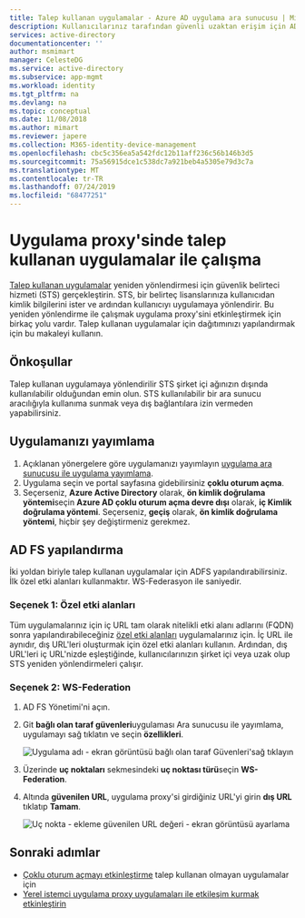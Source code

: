```yaml
---
title: Talep kullanan uygulamalar - Azure AD uygulama ara sunucusu | Microsoft Docs
description: Kullanıcılarınız tarafından güvenli uzaktan erişim için ADFS talep kabul şirket içi ASP.NET uygulamaları yayımlamak nasıl.
services: active-directory
documentationcenter: ''
author: msmimart
manager: CelesteDG
ms.service: active-directory
ms.subservice: app-mgmt
ms.workload: identity
ms.tgt_pltfrm: na
ms.devlang: na
ms.topic: conceptual
ms.date: 11/08/2018
ms.author: mimart
ms.reviewer: japere
ms.collection: M365-identity-device-management
ms.openlocfilehash: cbc5c356ea5a542fdc12b11aff236c56b146b3d5
ms.sourcegitcommit: 75a56915dce1c538dc7a921beb4a5305e79d3c7a
ms.translationtype: MT
ms.contentlocale: tr-TR
ms.lasthandoff: 07/24/2019
ms.locfileid: "68477251"
---
```

# <a name="working-with-claims-aware-apps-in-application-proxy"></a>Uygulama proxy'sinde talep kullanan uygulamalar ile çalışma
[Talep kullanan uygulamalar](https://msdn.microsoft.com/library/windows/desktop/bb736227.aspx) yeniden yönlendirmesi için güvenlik belirteci hizmeti (STS) gerçekleştirin. STS, bir belirteç lisanslarınıza kullanıcıdan kimlik bilgilerini ister ve ardından kullanıcıyı uygulamaya yönlendirir. Bu yeniden yönlendirme ile çalışmak uygulama proxy'sini etkinleştirmek için birkaç yolu vardır. Talep kullanan uygulamalar için dağıtımınızı yapılandırmak için bu makaleyi kullanın. 

## <a name="prerequisites"></a>Önkoşullar
Talep kullanan uygulamaya yönlendirilir STS şirket içi ağınızın dışında kullanılabilir olduğundan emin olun. STS kullanılabilir bir ara sunucu aracılığıyla kullanıma sunmak veya dış bağlantılara izin vermeden yapabilirsiniz. 

## <a name="publish-your-application"></a>Uygulamanızı yayımlama

1. Açıklanan yönergelere göre uygulamanızı yayımlayın [uygulama ara sunucusu ile uygulama yayımlama](application-proxy-add-on-premises-application.md).
2. Uygulama seçin ve portal sayfasına gidebilirsiniz **çoklu oturum açma**.
3. Seçerseniz, **Azure Active Directory** olarak, **ön kimlik doğrulama yöntemi**seçin **Azure AD çoklu oturum açma devre dışı** olarak, **iç Kimlik doğrulama yöntemi**. Seçerseniz, **geçiş** olarak, **ön kimlik doğrulama yöntemi**, hiçbir şey değiştirmeniz gerekmez.

## <a name="configure-adfs"></a>AD FS yapılandırma

İki yoldan biriyle talep kullanan uygulamalar için ADFS yapılandırabilirsiniz. İlk özel etki alanları kullanmaktır. WS-Federasyon ile saniyedir. 

### <a name="option-1-custom-domains"></a>Seçenek 1: Özel etki alanları

Tüm uygulamalarınız için iç URL tam olarak nitelikli etki alanı adlarını (FQDN) sonra yapılandırabileceğiniz [özel etki alanları](application-proxy-configure-custom-domain.md) uygulamalarınız için. İç URL ile aynıdır, dış URL'leri oluşturmak için özel etki alanları kullanın. Ardından, dış URL'leri iç URL'nizde eşleştiğinde, kullanıcılarınızın şirket içi veya uzak olup STS yeniden yönlendirmeleri çalışır. 

### <a name="option-2-ws-federation"></a>Seçenek 2: WS-Federation

1. AD FS Yönetimi'ni açın.
2. Git **bağlı olan taraf güvenleri**uygulaması Ara sunucusu ile yayımlama, uygulamayı sağ tıklatın ve seçin **özellikleri**.  

   ![Uygulama adı - ekran görüntüsü bağlı olan taraf Güvenleri'sağ tıklayın](./media/application-proxy-configure-for-claims-aware-applications/appproxyrelyingpartytrust.png)  

3. Üzerinde **uç noktaları** sekmesindeki **uç noktası türü**seçin **WS-Federation**.
4. Altında **güvenilen URL**, uygulama proxy'si girdiğiniz URL'yi girin **dış URL** tıklatıp **Tamam**.  

   ![Uç nokta - ekleme güvenilen URL değeri - ekran görüntüsü ayarlama](./media/application-proxy-configure-for-claims-aware-applications/appproxyendpointtrustedurl.png)  

## <a name="next-steps"></a>Sonraki adımlar
* [Çoklu oturum açmayı etkinleştirme](configure-single-sign-on-non-gallery-applications.md) talep kullanan olmayan uygulamalar için
* [Yerel istemci uygulama proxy uygulamaları ile etkileşim kurmak etkinleştirin](application-proxy-configure-native-client-application.md)


